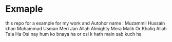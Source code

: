 # Exmaple
this repo for a example  for my work and 
Autohor name : Muzammil Hussain khan
Muhammad Usman 
Meri Jan Allah Almighty Mera Malik Or Khaliq Allah Tala Ha Osi nay hum ko bnaya ha or osi k hath main sab kuch ha
